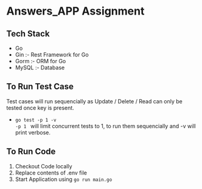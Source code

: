 # Answers_APP Assignment

## Tech Stack
- Go 
- Gin :- Rest Framework for Go
- Gorm :- ORM for Go
- MySQL :- Database 

## To Run Test Case
Test cases will run sequencially as Update / Delete / Read can only be tested once key is present. <br/>
- `go test -p 1 -v`
<br/> `-p 1 ` will limit concurrent tests to 1, to run them sequencially and -v will print verbose. 

## To Run Code
1. Checkout Code locally
2. Replace contents of .env file
3. Start Application using `go run main.go`

